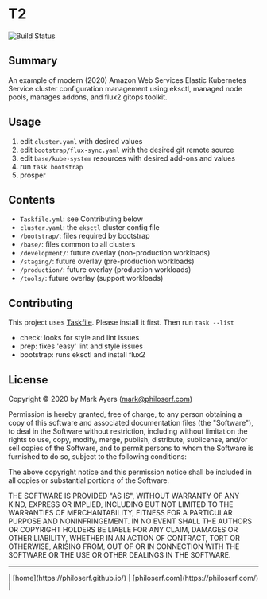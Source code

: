 # T2

![Build Status](https://img.shields.io/endpoint.svg?url=https%3A%2F%2Factions-badge.atrox.dev%2Fphiloserf%2Ft2%2Fbadge%3Fref%3Dmain&style=for-the-badge)

## Summary

An example of modern (2020) Amazon Web Services Elastic Kubernetes Service
cluster configuration management using eksctl, managed node pools, manages
addons, and flux2 gitops toolkit.

## Usage

1. edit `cluster.yaml` with desired values
2. edit `bootstrap/flux-sync.yaml` with the desired git remote source
3. edit `base/kube-system` resources with desired add-ons and values
4. run `task bootstrap`
5. prosper

## Contents

- `Taskfile.yml`: see Contributing below
- `cluster.yaml`: the `eksctl` cluster config file
- `/bootstrap/`: files required by bootstrap
- `/base/`: files common to all clusters
- `/development/`: future overlay (non-production workloads)
- `/staging/`: future overlay (pre-production workloads)
- `/production/`: future overlay (production workloads)
- `/tools/`: future overlay (support workloads)

## Contributing

This project uses [Taskfile](https://taskfile.dev). Please install it first.
Then run `task --list`

- check: looks for style and lint issues
- prep: fixes 'easy' lint and style issues
- bootstrap: runs eksctl and install flux2

## License

Copyright © 2020 by Mark Ayers ([mark@philoserf.com](mailto:mark@philoserf.com))

Permission is hereby granted, free of charge, to any person obtaining a copy
of this software and associated documentation files (the "Software"), to deal
in the Software without restriction, including without limitation the rights
to use, copy, modify, merge, publish, distribute, sublicense, and/or sell
copies of the Software, and to permit persons to whom the Software is
furnished to do so, subject to the following conditions:

The above copyright notice and this permission notice shall be included in all
copies or substantial portions of the Software.

THE SOFTWARE IS PROVIDED "AS IS", WITHOUT WARRANTY OF ANY KIND, EXPRESS OR
IMPLIED, INCLUDING BUT NOT LIMITED TO THE WARRANTIES OF MERCHANTABILITY,
FITNESS FOR A PARTICULAR PURPOSE AND NONINFRINGEMENT. IN NO EVENT SHALL THE
AUTHORS OR COPYRIGHT HOLDERS BE LIABLE FOR ANY CLAIM, DAMAGES OR OTHER
LIABILITY, WHETHER IN AN ACTION OF CONTRACT, TORT OR OTHERWISE, ARISING FROM,
OUT OF OR IN CONNECTION WITH THE SOFTWARE OR THE USE OR OTHER DEALINGS IN THE
SOFTWARE.

<hr>
| [home](https://philoserf.github.io/) | [philoserf.com](https://philoserf.com/) |
